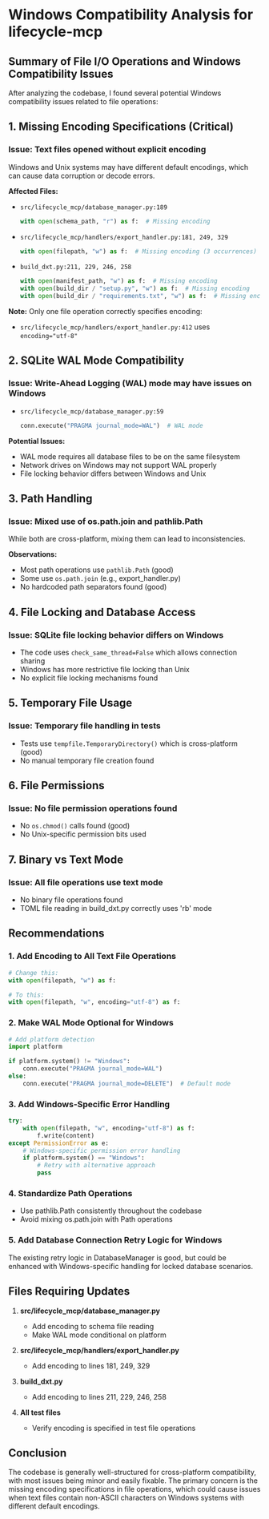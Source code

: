 # Windows Compatibility Analysis for lifecycle-mcp

## Summary of File I/O Operations and Windows Compatibility Issues

After analyzing the codebase, I found several potential Windows compatibility issues related to file operations:

## 1. **Missing Encoding Specifications (Critical)**

### Issue: Text files opened without explicit encoding
Windows and Unix systems may have different default encodings, which can cause data corruption or decode errors.

**Affected Files:**
- `src/lifecycle_mcp/database_manager.py:189`
  ```python
  with open(schema_path, "r") as f:  # Missing encoding
  ```
  
- `src/lifecycle_mcp/handlers/export_handler.py:181, 249, 329`
  ```python
  with open(filepath, "w") as f:  # Missing encoding (3 occurrences)
  ```

- `build_dxt.py:211, 229, 246, 258`
  ```python
  with open(manifest_path, "w") as f:  # Missing encoding
  with open(build_dir / "setup.py", "w") as f:  # Missing encoding
  with open(build_dir / "requirements.txt", "w") as f:  # Missing encoding
  ```

**Note:** Only one file operation correctly specifies encoding:
- `src/lifecycle_mcp/handlers/export_handler.py:412` uses `encoding="utf-8"`

## 2. **SQLite WAL Mode Compatibility**

### Issue: Write-Ahead Logging (WAL) mode may have issues on Windows
- `src/lifecycle_mcp/database_manager.py:59`
  ```python
  conn.execute("PRAGMA journal_mode=WAL")  # WAL mode
  ```
  
**Potential Issues:**
- WAL mode requires all database files to be on the same filesystem
- Network drives on Windows may not support WAL properly
- File locking behavior differs between Windows and Unix

## 3. **Path Handling**

### Issue: Mixed use of os.path.join and pathlib.Path
While both are cross-platform, mixing them can lead to inconsistencies.

**Observations:**
- Most path operations use `pathlib.Path` (good)
- Some use `os.path.join` (e.g., export_handler.py)
- No hardcoded path separators found (good)

## 4. **File Locking and Database Access**

### Issue: SQLite file locking behavior differs on Windows
- The code uses `check_same_thread=False` which allows connection sharing
- Windows has more restrictive file locking than Unix
- No explicit file locking mechanisms found

## 5. **Temporary File Usage**

### Issue: Temporary file handling in tests
- Tests use `tempfile.TemporaryDirectory()` which is cross-platform (good)
- No manual temporary file creation found

## 6. **File Permissions**

### Issue: No file permission operations found
- No `os.chmod()` calls found (good)
- No Unix-specific permission bits used

## 7. **Binary vs Text Mode**

### Issue: All file operations use text mode
- No binary file operations found
- TOML file reading in build_dxt.py correctly uses 'rb' mode

## Recommendations

### 1. **Add Encoding to All Text File Operations**
```python
# Change this:
with open(filepath, "w") as f:

# To this:
with open(filepath, "w", encoding="utf-8") as f:
```

### 2. **Make WAL Mode Optional for Windows**
```python
# Add platform detection
import platform

if platform.system() != "Windows":
    conn.execute("PRAGMA journal_mode=WAL")
else:
    conn.execute("PRAGMA journal_mode=DELETE")  # Default mode
```

### 3. **Add Windows-Specific Error Handling**
```python
try:
    with open(filepath, "w", encoding="utf-8") as f:
        f.write(content)
except PermissionError as e:
    # Windows-specific permission error handling
    if platform.system() == "Windows":
        # Retry with alternative approach
        pass
```

### 4. **Standardize Path Operations**
- Use pathlib.Path consistently throughout the codebase
- Avoid mixing os.path.join with Path operations

### 5. **Add Database Connection Retry Logic for Windows**
The existing retry logic in DatabaseManager is good, but could be enhanced with Windows-specific handling for locked database scenarios.

## Files Requiring Updates

1. **src/lifecycle_mcp/database_manager.py**
   - Add encoding to schema file reading
   - Make WAL mode conditional on platform

2. **src/lifecycle_mcp/handlers/export_handler.py**
   - Add encoding to lines 181, 249, 329

3. **build_dxt.py**
   - Add encoding to lines 211, 229, 246, 258

4. **All test files**
   - Verify encoding is specified in test file operations

## Conclusion

The codebase is generally well-structured for cross-platform compatibility, with most issues being minor and easily fixable. The primary concern is the missing encoding specifications in file operations, which could cause issues when text files contain non-ASCII characters on Windows systems with different default encodings.